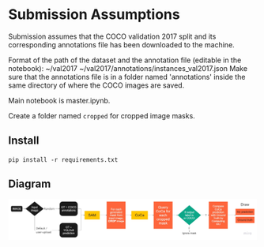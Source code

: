 # Submission Assumptions

Submission assumes that the COCO validation 2017 split and its corresponding annotations file has been downloaded to the machine.

Format of the path of the dataset and the annotation file (editable in the notebook):
~/val2017
~/val2017/annotations/instances_val2017.json
Make sure that the annotations file is in a folder named 'annotations' inside the same directory of where the COCO images are saved.

Main notebook is master.ipynb.

Create a folder named `cropped` for cropped image masks.

## Install

```
pip install -r requirements.txt
```


## Diagram

![Program Flow of Project](/images/flow.jpg)